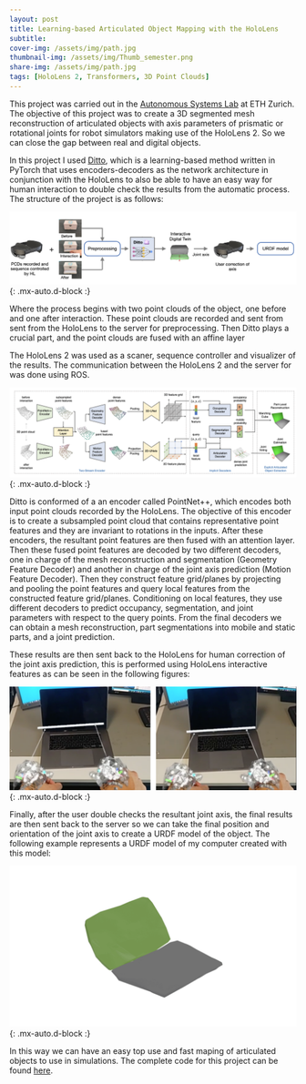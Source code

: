 ```yaml
---
layout: post
title: Learning-based Articulated Object Mapping with the HoloLens
subtitle: 
cover-img: /assets/img/path.jpg
thumbnail-img: /assets/img/Thumb_semester.png
share-img: /assets/img/path.jpg
tags: [HoloLens 2, Transformers, 3D Point Clouds]
---
```


This project was carried out in the [Autonomous Systems Lab](https://asl.ethz.ch) at ETH Zurich.
The objective of this project was to create a 3D segmented mesh reconstruction of articulated objects with axis parameters of prismatic or rotational joints for robot simulators making use of the HoloLens 2. So we can close the gap between real and digital objects. 

In this project I used [Ditto](https://github.com/UT-Austin-RPL/Ditto), which is a learning-based method written in PyTorch that uses encoders-decoders as the network architecture in conjunction with the HoloLens to also be able to have an easy way for human interaction to double check the results from the automatic process. The structure of the project is as follows:

![](/assets/img/Process_HoloLens.png){: .mx-auto.d-block :}

Where the process begins with two point clouds of the object, one before and one after interaction. These point clouds are recorded and sent from sent from the HoloLens to the server for preprocessing. Then Ditto plays a crucial part, and the point clouds are fused with an affine layer 

The HoloLens 2 was used as a scaner, sequence controller and visualizer of the results. The communication between the HoloLens 2 and the server for was done using ROS.

![](/assets/img/Ditto_Arch.png){: .mx-auto.d-block :}

Ditto is conformed of a an encoder called PointNet++, which encodes both input point clouds recorded by the HoloLens. The objective of this encoder is to create a subsampled point cloud that contains representative point features and they are invariant to rotations in the inputs. After these encoders, the resultant point features are then fused with an attention layer. Then these fused point features are decoded by two different decoders, one in charge of the mesh reconstruction and segmentation (Geometry Feature Decoder) and another in charge of the joint axis prediction (Motion Feature Decoder). Then they construct feature grid/planes by projecting and pooling the point features and query local features from the constructed feature grid/planes. Conditioning on local features, they use different decoders to predict occupancy, segmentation, and joint parameters with respect to the query points. From the final decoders we can obtain a mesh reconstruction, part segmentations into mobile and static parts, and a joint prediction.

These results are then sent back to the HoloLens for human correction of the joint axis prediction, this is performed using HoloLens interactive features as can be seen in the following figures:

![](/assets/img/Human_interaction.png){: .mx-auto.d-block :}

Finally, after the user double checks the resultant joint axis, the final results are then sent back to the server so we can take the final position and orientation of the joint axis to create a URDF model of the object. The following example represents a URDF model of my computer created with this model:


![](/assets/img/URDF_GIF.gif){: .mx-auto.d-block :}


In this way we can have an easy top use and fast maping of articulated objects to use in simulations.
The complete code for this project can be found [here](https://github.com/DiegoMachain/ArticulatedObjectMapping/tree/main).